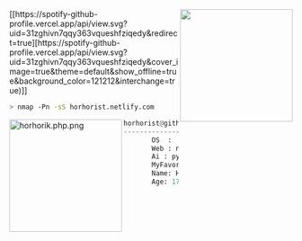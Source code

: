 <img align="right" src="https://i.hizliresim.com/n1r0il5.png" width="200" height="200"/>
[[https://spotify-github-profile.vercel.app/api/view.svg?uid=31zghivn7qqy363vqueshfziqedy&redirect=true][https://spotify-github-profile.vercel.app/api/view.svg?uid=31zghivn7qqy363vqueshfziqedy&cover_image=true&theme=default&show_offline=true&background_color=121212&interchange=true)]]

```bash
> nmap -Pn -sS horhorist.netlify.com
```


<img src="https://i.hizliresim.com/r767e0k.png" align="left" alt="horhorik.php.png" width="200" height="200">

```py
horhorist@github
----------------
       OS  :  kali linux
       Web : node.js, react.js, php, django
       Ai : python, c++
       MyFavoriteLanguage: python, c++
       Name: Horhorist
       Age: 17
       
```
<p align="left">
  <a href="https://horhorist.netlify.com"></a>
</p>

